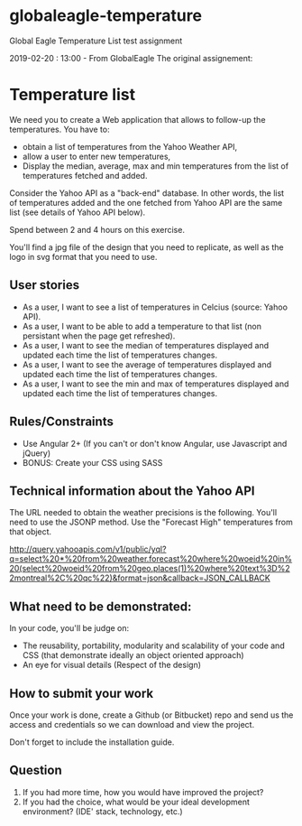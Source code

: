 # globaleagle-temperature
Global Eagle Temperature List test assignment

2019-02-20 : 13:00 - From GlobalEagle
The original assignement:

# Temperature list 

We need you to create a Web application that allows to follow-up the temperatures. You have to:
- obtain a list of temperatures from the Yahoo Weather API,
- allow a user to enter new temperatures,
- Display the median, average, max and min temperatures from the list of temperatures fetched and added.

Consider the Yahoo API as a "back-end" database. In other words, the list of temperatures added and the one fetched from Yahoo API are the same list (see details of Yahoo API below).

Spend between 2 and 4 hours on this exercise.

You'll find a jpg file of the design that you need to replicate, as well as the logo in svg format that you need to use.

## User stories

- As a user, I want to see a list of temperatures in Celcius (source: Yahoo API).
- As a user, I want to be able to add a temperature to that list (non persistant when the page get refreshed).
- As a user, I want to see the median of temperatures displayed and updated each time the list of temperatures changes.
- As a user, I want to see the average of temperatures displayed and updated each time the list of temperatures changes.
- As a user, I want to see the min and max of temperatures displayed and updated each time the list of temperatures changes.


## Rules/Constraints

- Use Angular 2+ (If you can't or don't know Angular, use Javascript and jQuery)
- BONUS: Create your CSS using SASS

## Technical information about the Yahoo API

The URL needed to obtain the weather precisions is the following. You'll need to use the JSONP method. Use the "Forecast High" temperatures from that object.

http://query.yahooapis.com/v1/public/yql?q=select%20*%20from%20weather.forecast%20where%20woeid%20in%20(select%20woeid%20from%20geo.places(1)%20where%20text%3D%22montreal%2C%20qc%22)&format=json&callback=JSON_CALLBACK

## What need to be demonstrated:

In your code, you'll be judge on:

- The reusability, portability, modularity and scalability of your code and CSS (that demonstrate ideally an object oriented approach)
- An eye for visual details (Respect of the design)

## How to submit your work

Once your work is done, create a Github (or Bitbucket) repo and send us the access and credentials so we can download and view the project.

Don't forget to include the installation guide.

## Question

1. If you had more time, how you would have improved the project?
2. If you had the choice, what would be your ideal development environment? (IDE' stack, technology, etc.)
